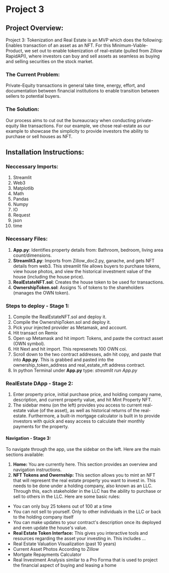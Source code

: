 # Project 3
## Project Overview: 

Project 3: Tokenization and Real Estate is an MVP which does the following: Enables transaction of an asset as an NFT. For this Minimum-Viable-Product, we set out to enable tokenization of real-estate (pulled from Zillow RapidAPI), where investors can buy and sell assets as seamless as buying and selling securities on the stock market. 

### The Current Problem: 
Private-Equity transactions in general take time, energy, effort, and documentation between financial institutions to enable transition between sellers to potential buyers. 

### The Solution: 
Our process aims to cut out the bureaucracy when conducting private-equity like transactions. For our example, we chose real-estate as our example to showcase the simplicity to provide investors the ability to purchase or sell houses as NFT. 

## Installation Instructions:
### Neccessary Imports: 
1. Streamlit
2. Web3
3. Matplotlib
4. Math
5. Pandas
6. Numpy
7. IO
8. Request
9. json
10. time

### Necessary Files: 
1. **App.py**: Identifies property details from: Bathroom, bedroom, living area count/dimensions. 
2. **Streamlit3.py**: Imports from Zillow_doc2.py, ganache, and gets NFT details from web3. This streamlit file allows buyers to purchase tokens, view house photos, and view the historical investment value of the house (including the house price).
3. **RealEstateNFT.sol**: Creates the house token to be used for transactions.
4. **OwnershipToken.sol**: Assigns % of tokens to the shareholders (manages the OWN token). 

### Steps to deploy - Stage 1: 
1. Compile the RealEstateNFT.sol and deploy it. 
2. Compile the OwnershipToken.sol and deploy it.
3. Pick your injected provider as Metamask, and account.
4. Hit transact on Remix
5. Open up Metamask and hit import: Tokens, and paste the contract asset (OWN symbol).
6. Hit Next and hit import. This represenets 100 OWN coi.
7. Scroll down to the two contract addresses, adn hit copy, and paste that into **App.py**. This is grabbed and pasted into the ownership_token_address and real_estate_nft address contract. 
8. In python Terminal under **App.py** type: *streamlit run App.py*
   
### RealEstate DApp - Stage 2: 
1. Enter property price, initial purchase price, and holding company name, description, and current property value, and hit Mint Property NFT.
2. The sidebar menu (on the left) provides you access to current real-estate value (of the asset), as well as historical returns of the real-estate. Furthermore, a built-in mortgage calculator is built in to provide investors with quick and easy access to calculate their monthly payments for the property.

#### Navigation - Stage 3: 
To navigate through the app, use the sidebar on the left. Here are the main sections available:
1. **Home:** You are currently here. This section provides an overview and navigation instructions.
2. **NFT Tokens and Owernship:** This section allows you to mint an NFT that will represent the real estate property you want to invest in.
This needs to be done under a holding company, also known as an LLC. Through this, each stakeholder in the LLC has the ability to purchase or sell to others in the LLC.
Here are some basic rules: 
- You can only buy 25 tokens out of 100 at a time 
- You can not sell to yourself. Only to other individuals in the LLC or back to the holding company itself
- You can make updates to your contract's description once its deployed and even update the house's value.
- **Real Estate Token Interface:** This gives you interactive tools and resources regarding the asset your investing in. This includes ... 
- Real Estate Valuation Visualization (past 10 years)
- Current Asset Photos According to Zillow 
- Mortgate Repayments Calculator 
- Real Investment Analysis similar to a Pro Forma that is used to project the financial aspect of buying and leasing a home 







